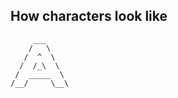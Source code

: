 ## How characters look like

```
     ___      
    /   \     
   /  ^  \    
  /  /_\  \   
 /  _____  \  
/__/     \__\ 
              
```